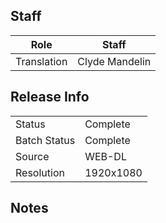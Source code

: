 ## Staff

| Role              | Staff                               |
|-------------------|-------------------------------------|
| Translation       | Clyde Mandelin                      |

## Release Info

|              |           |
|--------------|-----------|
| Status       | Complete  |
| Batch Status | Complete  |
| Source       | WEB-DL    |
| Resolution   | 1920x1080 |

## Notes
